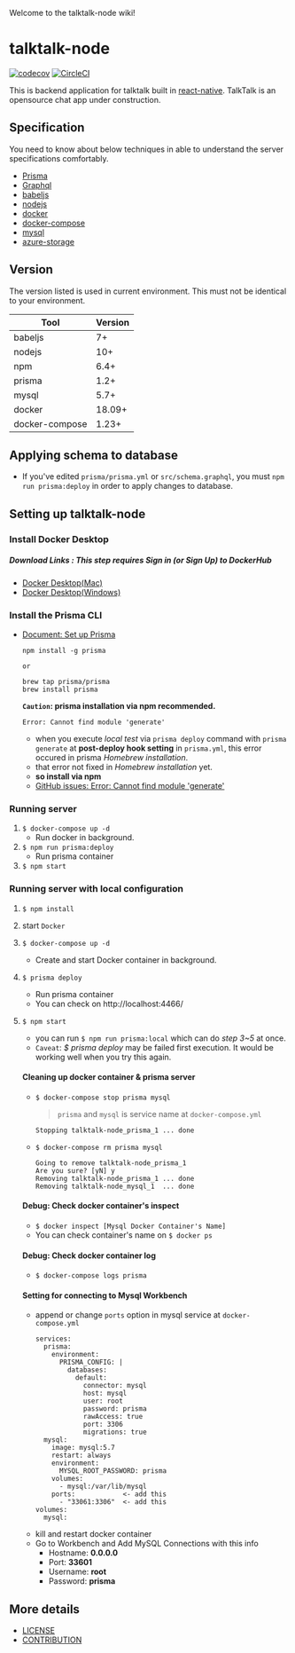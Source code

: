 Welcome to the talktalk-node wiki!
# talktalk-node
[![codecov](https://codecov.io/gh/dooboolab/talktalk-node/branch/master/graph/badge.svg)](https://codecov.io/gh/dooboolab/talktalk-node)
[![CircleCI](https://circleci.com/gh/dooboolab/talktalk-node.svg?style=svg)](https://circleci.com/gh/dooboolab/talktalk-node)

This is backend application for talktalk built in [react-native](https://github.com/facebook/react-native).
TalkTalk is an opensource chat app under construction.

## Specification
You need to know about below techniques in able to understand the server specifications comfortably.
* [Prisma](https://www.prisma.io/)
* [Graphql](https://graphql.org/)
* [babeljs](https://babeljs.io/)
* [nodejs](https://nodejs.org/)
* [docker](https://www.docker.com/)
* [docker-compose](https://docs.docker.com/compose/)
* [mysql](https://www.mysql.com/)
* [azure-storage](https://azure.microsoft.com/en-us/services/storage/)

## Version
The version listed is used in current environment. This must not be identical to your environment.

| Tool                  | Version      |
| --------------------- | ------------ |
| babeljs               | 7+           |
| nodejs                | 10+          |
| npm                   | 6.4+         |
| prisma                | 1.2+         |
| mysql                 | 5.7+         |
| docker                | 18.09+       |
| docker-compose        | 1.23+        |

## Applying schema to database
* If you've edited `prisma/prisma.yml` or `src/schema.graphql`, you must `npm run prisma:deploy` in order to apply changes to database.


## Setting up talktalk-node

### Install Docker Desktop
##### Download Links : *This step requires Sign in (or Sign Up) to DockerHub*
- [Docker Desktop(Mac)](https://store.docker.com/editions/community/docker-ce-desktop-mac)
- [Docker Desktop(Windows)](https://hub.docker.com/editions/community/docker-ce-desktop-windows)
  
### Install the Prisma CLI
- [Document: Set up Prisma](https://www.prisma.io/docs/get-started/01-setting-up-prisma-new-database-JAVASCRIPT-a002/)

    ```
    npm install -g prisma
    
    or
    
    brew tap prisma/prisma
    brew install prisma
    ```

    **`Caution`: prisma installation via npm recommended.**  
    
    ```
    Error: Cannot find module 'generate'
    ```
    - when you execute *local test* via `prisma deploy` command with `prisma generate` at **post-deploy hook setting** in `prisma.yml`, this error occured in prisma *Homebrew installation*.
    - that error not fixed in *Homebrew installation* yet.
    - **so install via npm**
    - [GitHub issues: Error: Cannot find module 'generate'](https://github.com/prisma/Mongo-Connector-Preview/issues/1#issuecomment-441361867)
   
### Running server
1. `$ docker-compose up -d`
    - Run docker in background.
2. `$ npm run prisma:deploy`
    - Run prisma container
3. `$ npm start`

### Running server with local configuration
1. `$ npm install`
2. start `Docker`
3. `$ docker-compose up -d`
    - Create and start Docker container in background.
4. `$ prisma deploy`
    - Run prisma container
    - You can check on http://localhost:4466/
5. `$ npm start`
    - you can run `$ npm run prisma:local` which can do *step 3~5* at once.
    - `Caveat`: *$ prisma deploy* may be failed first execution. It would be working well when you try this again.
  
    #### Cleaning up docker container & prisma server
    - `$ docker-compose stop prisma mysql`
      > `prisma` and `mysql` is service name at `docker-compose.yml`
        ```
        Stopping talktalk-node_prisma_1 ... done
        ```
    - `$ docker-compose rm prisma mysql`
        ```
        Going to remove talktalk-node_prisma_1
        Are you sure? [yN] y
        Removing talktalk-node_prisma_1 ... done
        Removing talktalk-node_mysql_1  ... done
        ```

    #### Debug: Check docker container's inspect
    - `$ docker inspect [Mysql Docker Container's Name]`
    - You can check container's name on `$ docker ps`

    #### Debug: Check docker container log
    - `$ docker-compose logs prisma`

    #### Setting for connecting to Mysql Workbench
    - append or change `ports` option in mysql service at `docker-compose.yml`
      ```
      services:
        prisma:
          environment:
            PRISMA_CONFIG: |
              databases:
                default:
                  connector: mysql
                  host: mysql
                  user: root
                  password: prisma
                  rawAccess: true
                  port: 3306
                  migrations: true
        mysql:
          image: mysql:5.7
          restart: always
          environment:
            MYSQL_ROOT_PASSWORD: prisma
          volumes:
            - mysql:/var/lib/mysql
          ports:            <- add this
            - "33061:3306"  <- add this
      volumes:
        mysql:
      ```
    - kill and restart docker container
    - Go to Workbench and Add MySQL Connections with this info
      - Hostname: **0.0.0.0**
      - Port: **33601**
      - Username: **root**
      - Password: **prisma**

## More details
- [LICENSE](https://github.com/dooboolab/talktalk-node/blob/master/LICENSE)
- [CONTRIBUTION](https://github.com/dooboolab/talktalk-node/blob/master/CONTRIBUTING.md)
